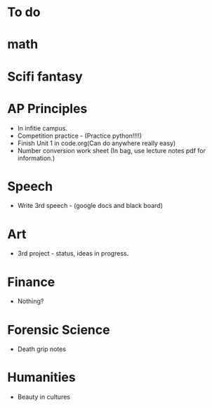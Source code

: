 # To do

# math

# Scifi fantasy

# AP Principles
* In infitie campus.
* Competition practice - (Practice python!!!!)
* Finish Unit 1 in code.org(Can do anywhere really easy)
* Number conversion work sheet (In bag, use lecture notes pdf for information.)

# Speech
* Write 3rd speech - (google docs and black board)
# Art
* 3rd project - status, ideas in progress.

# Finance
* Nothing?

# Forensic Science
* Death grip notes

# Humanities 
* Beauty in cultures
